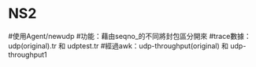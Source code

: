 # NS2

#使用Agent/newudp
#功能：藉由seqno_的不同將封包區分開來
#trace數據：udp(original).tr 和 udptest.tr
#經過awk：udp-throughput(original) 和 udp-throughput1
